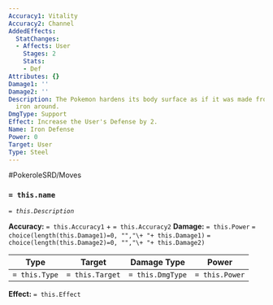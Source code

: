 ```yaml
---
Accuracy1: Vitality
Accuracy2: Channel
AddedEffects:
  StatChanges:
  - Affects: User
    Stages: 2
    Stats:
    - Def
Attributes: {}
Damage1: ''
Damage2: ''
Description: The Pokemon hardens its body surface as if it was made from the strongest
  iron around.
DmgType: Support
Effect: Increase the User's Defense by 2.
Name: Iron Defense
Power: 0
Target: User
Type: Steel
---
```


#PokeroleSRD/Moves

### `= this.name` 
*`= this.Description`*

**Accuracy:** `= this.Accuracy1` + `= this.Accuracy2`
**Damage:** `= this.Power` `= choice(length(this.Damage1)=0, "","\+ "+ this.Damage1)` `= choice(length(this.Damage2)=0, "","\+ "+ this.Damage2)`

| Type          | Target          | Damage Type          | Power          |
| ------------- | --------------- | ---------------- | -------------- |
| `= this.Type` | `= this.Target` | `= this.DmgType` | `= this.Power` | 

**Effect:** `= this.Effect`